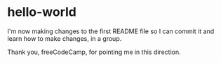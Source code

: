 # hello-world
I'm now making changes to the first README file so I can commit it and learn how to make changes, in a group. 

Thank you, freeCodeCamp, for pointing me in this direction.
